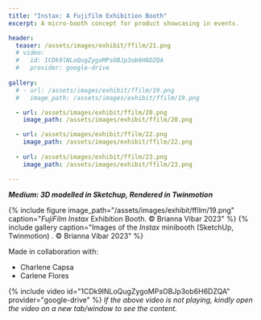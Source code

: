 ```yaml
---
title: "Instax: A Fujifilm Exhibition Booth"
excerpt: A micro-booth concept for product showcasing in events.

header:
  teaser: /assets/images/exhibit/ffilm/21.png
  # video:
  #   id: 1CDk9lNLoQugZygoMPsOBJp3ob6H6DZQA
  #   provider: google-drive
    
gallery:
  # - url: /assets/images/exhibit/ffilm/19.png
  #   image_path: /assets/images/exhibit/ffilm/19.png

  - url: /assets/images/exhibit/ffilm/20.png
    image_path: /assets/images/exhibit/ffilm/20.png

  - url: /assets/images/exhibit/ffilm/22.png
    image_path: /assets/images/exhibit/ffilm/22.png
      
  - url: /assets/images/exhibit/ffilm/23.png
    image_path: /assets/images/exhibit/ffilm/23.png

---
```

***Medium: 3D modelled in Sketchup, Rendered in Twinmotion***

{% include figure image_path="/assets/images/exhibit/ffilm/19.png" caption="<i>FujiFilm Instax</i> Exhibition Booth. © Brianna Vibar 2023" %}
{% include gallery caption="Images of the <i>Instax</i> minibooth (SketchUp, Twinmotion) . © Brianna Vibar 2023" %}

Made in collaboration with:
- Charlene Capsa
- Carlene Flores

{% include video id="1CDk9lNLoQugZygoMPsOBJp3ob6H6DZQA" provider="google-drive" %}
*If the above video is not playing, kindly open the video on a new tab/window to see the content.*


